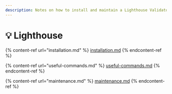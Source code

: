 ```yaml
---
description: Notes on how to install and maintain a Lighthouse Validator client.
---
```


# 💡 Lighthouse

{% content-ref url="installation.md" %}
[installation.md](installation.md)
{% endcontent-ref %}

{% content-ref url="useful-commands.md" %}
[useful-commands.md](useful-commands.md)
{% endcontent-ref %}

{% content-ref url="maintenance.md" %}
[maintenance.md](maintenance.md)
{% endcontent-ref %}
